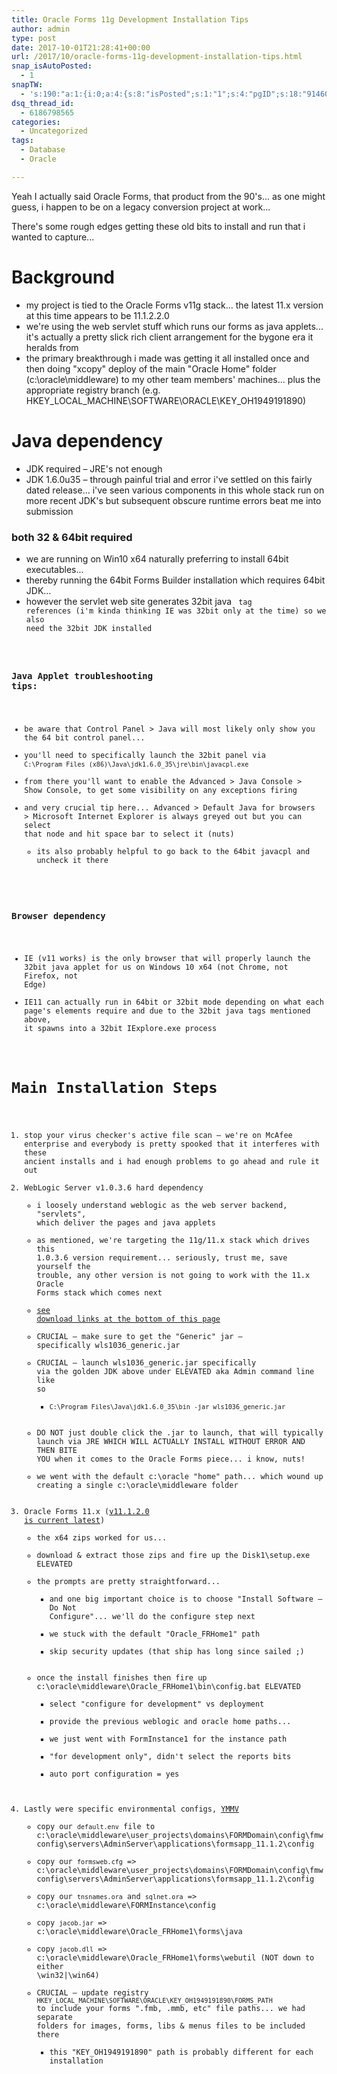 ```yaml
---
title: Oracle Forms 11g Development Installation Tips
author: admin
type: post
date: 2017-10-01T21:28:41+00:00
url: /2017/10/oracle-forms-11g-development-installation-tips.html
snap_isAutoPosted:
  - 1
snapTW:
  - 's:190:"a:1:{i:0;a:4:{s:8:"isPosted";s:1:"1";s:4:"pgID";s:18:"914602998038355969";s:7:"postURL";s:53:"https://twitter.com/BeejSEA/status/914602998038355969";s:5:"pDate";s:19:"2017-10-01 21:28:43";}}";'
dsq_thread_id:
  - 6186798565
categories:
  - Uncategorized
tags:
  - Database
  - Oracle

---
```

Yeah I actually said Oracle Forms, that product from the 90's... as one might guess, i happen to be on a legacy conversion project at work...
  
There's some rough edges getting these old bits to install and run that i wanted to capture...
<!--more-->

# Background

  * my project is tied to the Oracle Forms v11g stack... the latest 11.x version at this time appears to be 11.1.2.2.0
  * we're using the web servlet stuff which runs our forms as java applets... it's actually a pretty slick rich client arrangement for the bygone era it heralds from
  * <span class="hl">the primary breakthrough i made was getting it all installed once and then doing "xcopy" deploy of the main "Oracle Home" folder (c:\oracle\middleware) to my other team members' machines</span>... plus the appropriate registry branch (e.g. HKEY\_LOCAL\_MACHINE\SOFTWARE\ORACLE\KEY_OH1949191890)

# Java dependency

  * JDK required &#8211; JRE's not enough
  * JDK 1.6.0u35 &#8211; through painful trial and error i've settled on this fairly dated release... i've seen various components in this whole stack run on more recent JDK's but subsequent obscure runtime errors beat me into submission

### both 32 & 64bit required

  * we are running on Win10 x64 naturally preferring to install 64bit executables...
  * thereby running the 64bit Forms Builder installation which requires 64bit JDK...
  * however the servlet web site generates 32bit java <code> tag references (i'm kinda thinking IE was 32bit only at the time) so we also need the 32bit JDK installed

### Java Applet troubleshooting tips:

  * be aware that Control Panel > Java will most likely only show you the 64 bit control panel...
  * you'll need to specifically launch the 32bit panel via `C:\Program Files (x86)\Java\jdk1.6.0_35\jre\bin\javacpl.exe`
  * from there you'll want to enable the Advanced > Java Console > Show Console, to get some visibility on any exceptions firing
  * and very crucial tip here... Advanced > Default Java for browsers > Microsoft Internet Explorer is always greyed out but you can select that node and hit space bar to select it (nuts) 
      * its also probably helpful to go back to the 64bit javacpl and uncheck it there

### Browser dependency

  * IE (v11 works) is the only browser that will properly launch the 32bit java applet for us on Windows 10 x64 (not Chrome, not Firefox, not Edge)
  * IE11 can actually run in 64bit or 32bit mode depending on what each page's elements require and due to the 32bit java tags mentioned above, it spawns into a 32bit IExplore.exe process

# Main Installation Steps

  1. stop your virus checker's active file scan &#8211; we're on McAfee enterprise and everybody is pretty spooked that it interferes with these ancient installs and i had enough problems to go ahead and rule it out
  2. WebLogic Server <span class="hl">v1.0.3.6 hard dependency</span> 
      * i loosely understand weblogic as the web server backend, "servlets", which deliver the pages and java applets
      * as mentioned, we're targeting the 11g/11.x stack which drives this 1.0.3.6 version requirement... seriously, trust me, save yourself the trouble, any other version is not going to work with the 11.x Oracle Forms stack which comes next
      * [see download links at the bottom of this page][1]
      * <span class="hl">CRUCIAL &#8211; make sure to get the "Generic" jar &#8211; specifically wls1036_generic.jar</span>
      * <span class="hl">CRUCIAL &#8211; launch wls1036_generic.jar specifically via the golden JDK above under ELEVATED aka Admin command line like so</span> 
          * `C:\Program Files\Java\jdk1.6.0_35\bin -jar wls1036_generic.jar`
      * DO NOT just double click the .jar to launch, that will typically launch via JRE WHICH WILL ACTUALLY INSTALL WITHOUT ERROR AND THEN BITE YOU when it comes to the Oracle Forms piece... i know, nuts!
      * we went with the default c:\oracle "home" path... which wound up creating a single c:\oracle\middleware folder
  3. Oracle Forms 11.x ([v11.1.2.0 is current latest][2]) 
      * the x64 zips worked for us...
      * download & extract those zips and fire up the Disk1\setup.exe ELEVATED
      * the prompts are pretty straightforward... 
          * and one big important choice is to choose "Install Software &#8211; Do Not Configure"... we'll do the configure step next
          * we stuck with the default "Oracle_FRHome1" path
          * skip security updates (that ship has long since sailed ;)
      * once the install finishes then fire up c:\oracle\middleware\Oracle_FRHome1\bin\config.bat ELEVATED 
          * select "configure for development" vs deployment
          * provide the previous weblogic and oracle home paths...
          * we just went with FormInstance1 for the instance path
          * "for development only", didn't select the reports bits
          * auto port configuration = yes
  4. Lastly were specific environmental configs, [YMMV][3] 
      * copy our `default.env` file to c:\oracle\middleware\user\_projects\domains\FORMDomain\config\fmwconfig\servers\AdminServer\applications\formsapp\_11.1.2\config
      * copy our `formsweb.cfg` => c:\oracle\middleware\user\_projects\domains\FORMDomain\config\fmwconfig\servers\AdminServer\applications\formsapp\_11.1.2\config
      * copy our `tnsnames.ora` and `sqlnet.ora` => c:\oracle\middleware\FORMInstance\config
      * copy `jacob.jar` => c:\oracle\middleware\Oracle_FRHome1\forms\java
      * copy `jacob.dll` => c:\oracle\middleware\Oracle_FRHome1\forms\webutil (NOT down to either \win32|\win64)
      * CRUCIAL &#8211; update registry `HKEY_LOCAL_MACHINE\SOFTWARE\ORACLE\KEY_OH1949191890\FORMS_PATH` to include your forms ".fmb, .mmb, etc" file paths... we had separate folders for images, forms, libs & menus files to be included there 
          * this "KEY_OH1949191890" path is probably different for each installation

 [1]: http://www.oracle.com/technetwork/middleware/weblogic/downloads/wls-main-097127.html
 [2]: http://www.oracle.com/technetwork/developer-tools/forms/downloads/forms-downloads-11g-2735004.html
 [3]: https://en.wiktionary.org/wiki/your_mileage_may_vary#English